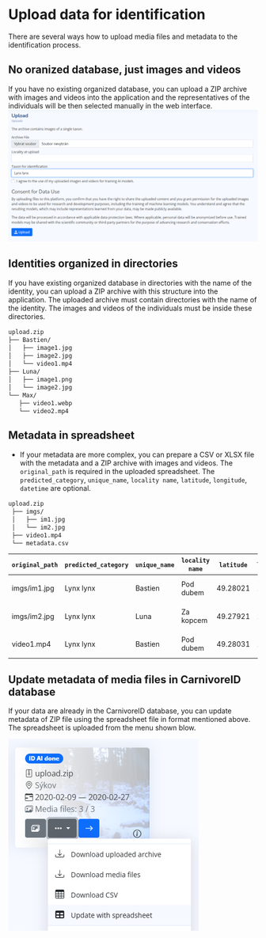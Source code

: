 
# Upload data for identification

There are several ways how to upload media files and metadata to the identification process.

## No oranized database, just images and videos

If you have no existing organized database, you can upload a ZIP archive with images and videos into
the application and the representatives of the individuals will be then selected manually in the web interface.
  ![upload_unknown](media/upload_unknown.png)


## Identities organized in directories

If you have existing organized database in directories with the name of the identity,
  you can upload a ZIP archive with this structure into the application.
  The uploaded archive must contain directories with the name of the identity. The images and videos of the 
  individuals must be inside these directories.
```aiignore
upload.zip
├── Bastien/
│   ├── image1.jpg
│   ├── image2.jpg
│   └── video1.mp4
├── Luna/
│   ├── image1.png
│   └── image2.jpg
└── Max/
   ├── video1.webp
   └── video2.mp4
```

## Metadata in spreadsheet

* If your metadata are more complex, you can prepare a CSV or XLSX file with the metadata and a ZIP archive with images and videos.
  The `original_path` is required in the uploaded spreadsheet. The `predicted_category`, `unique_name`, `locality name`, `latitude`, `longitude`, `datetime` are optional.
```aiignore
upload.zip
 ├── imgs/
 │   ├── im1.jpg
 │   └── im2.jpg
 ├── video1.mp4
 └── metadata.csv
```
  
   | `original_path` | `predicted_category` | `unique_name` | `locality name` | `latitude` | `longitude` | `datetime`          |
   |-----------------|----------------------|---------------|-----------------|------------|-------------|---------------------|
   | imgs/im1.jpg    | Lynx lynx            | Bastien       | Pod dubem       | 49.28021   | 13.1819     | 2023-10-01 14:30:00 |
   | imgs/im2.jpg    | Lynx lynx            | Luna          | Za kopcem       | 49.27921   | 13.8219     | 2023-10-01 15:00:00 |
   | video1.mp4      | Lynx lynx            | Bastien       | Pod dubem       | 49.28031   | 13.1819     | 2023-10-01 16:00:00 |

## Update metadata of media files in CarnivoreID database

If your data are already in the CarnivoreID database, you can update metadata of ZIP file using the spreadsheet file in 
  format mentioned above. The spreadsheet is uploaded from the menu shown blow.

  ![upload_update_metadata](media/upload_update_metadata.png)


